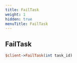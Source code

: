 ```yaml
---
title: FailTask
weight: 1
hidden: true
menuTitle: FailTask
---
```

## FailTask
```perl
$client->FailTask(int task_id)
```